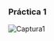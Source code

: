 ### Práctica 1
![Captura1](https://github.com/user-attachments/assets/e328af72-94c2-4d3c-b861-c7dc8dd19156)
